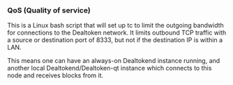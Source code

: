 ### QoS (Quality of service) ###

This is a Linux bash script that will set up tc to limit the outgoing bandwidth for connections to the Dealtoken network. It limits outbound TCP traffic with a source or destination port of 8333, but not if the destination IP is within a LAN.

This means one can have an always-on Dealtokend instance running, and another local Dealtokend/Dealtoken-qt instance which connects to this node and receives blocks from it.
